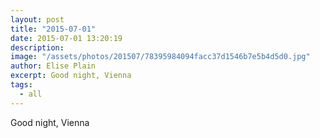```yaml
---
layout: post
title: "2015-07-01"
date: 2015-07-01 13:20:19
description: 
image: "/assets/photos/201507/78395984094facc37d1546b7e5b4d5d0.jpg"
author: Elise Plain
excerpt: Good night, Vienna
tags: 
  - all
---
```


Good night, Vienna
<p></p>
